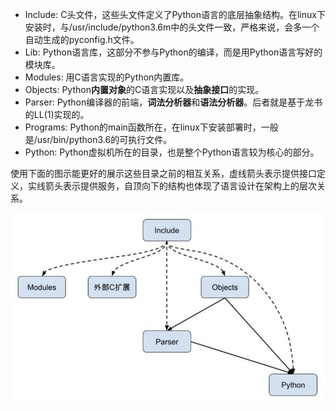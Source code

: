 * Include: C头文件，这些头文件定义了Python语言的底层抽象结构。在linux下安装时，与/usr/include/python3.6m中的头文件一致，严格来说，会多一个自动生成的pyconfig.h文件。  
* Lib: Python语言库，这部分不参与Python的编译，而是用Python语言写好的模块库。  
* Modules: 用C语言实现的Python内置库。  
* Objects: Python**内置对象**的C语言实现以及**抽象接口**的实现。  
* Parser: Python编译器的前端，**词法分析器**和**语法分析器**。后者就是基于龙书的LL(1)实现的。  
* Programs: Python的main函数所在，在linux下安装部署时，一般是/usr/bin/python3.6的可执行文件。  
* Python: Python虚拟机所在的目录，也是整个Python语言较为核心的部分。  

使用下面的图示能更好的展示这些目录之前的相互关系，虚线箭头表示提供接口定义，实线箭头表示提供服务，自顶向下的结构也体现了语言设计在架构上的层次关系。

![](.\ExternalFiles\source_ar.png)  

